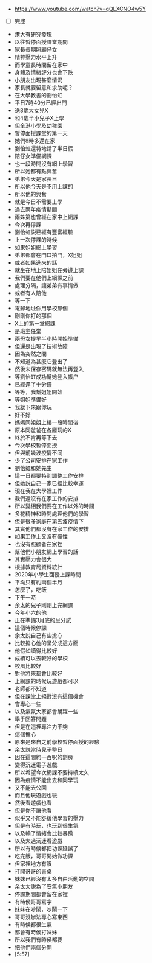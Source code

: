 - https://www.youtube.com/watch?v=qQLXCNO4w5Y
- [ ] 完成
- 港大有研究發現
- 以往暫停面授課堂期間
- 家長長期照顧仔女
- 精神壓力水平上升
- 而學童長時間留在家中
- 身體及情緒評分也會下跌
- 小朋友出現甚麼情況
- 家長就要留意和求助呢？
- 在大學教書的劉怡虹
- 平日7時40分已經出門
- 送8歲大女兒X
- 和4歲半小兒子X上學
- 但全港小學及幼稚園
- 暫停面授課堂的第一天
- 她們8時多還在家
- 劉怡虹還特地請了半日假
- 陪仔女準備網課
- 也一段時間沒有網上學習
- 所以她都有點興奮
- 弟弟今天是家長日
- 所以他今天是不用上課的
- 所以他的興奮
 - 就是今日不需要上學
- 過去兩年疫情期間
- 兩姊第也曾經在家中上網課
- 今次再停課
- 劉怡虹説已經有豐富經驗
- 上一次停課的時候
- 如果姐姐網上學習
- 弟弟都會在門口拍門，X姐姐
- 或者如果進來的話
- 就坐在地上陪姐姐在旁邊上課
- 我們要在他們上網課之前
- 處理分隔，讓弟弟有事情做
- 或者有人陪他
- 等一下
- 電郵地址你用學校那個
- 剛剛你打的那個 
- X上的第一堂網課
- 是班主任堂
- 兩母女提早半小時開始準備
- 但還是出現了技術故障
- 因為突然之間
- 不知道為甚麼它登出了
- 然後未保存密碼就無法再登入
- 等劉怡虹成功幫她登入帳户
- 已經遲了十分鐘
- 等等，我幫姐姐開始
- 等姐姐準備好
- 我就下來跟你玩
- 好不好
- 媽媽同姐姐上樓一段時間後
- 原本同爸爸在各廳玩的X
- 終於不肯再等下去
- 今次學校暫停面授
- 但與前幾波疫情不同
- 少了公司安排在家工作
- 劉怡虹和她先生
- 這一日都要特別調整工作安排
- 但她説自己一家已經比較幸運
- 現在我在大學裡工作
- 我們還沒有在家工作的安排
- 所以變相我們要在工作以外的時間
- 多花精神和時間處理他們的學習
- 但是很多家庭在第五波疫情下
- 其實他們都沒有在家工作的安排
- 如果工作上又沒有彈性
- 也沒有照顧者在家裡
- 幫他們小朋友網上學習的話 
- 其實壓力會很大
- 根據教育局資料統計
- 2020年小學生面授上課時間
- 平均只有約兩個半月
- 怎麼了，吃飯
- 下午一時
- 余太的兒子剛剛上完網課
- 今年小六的他
- 正在準備3月底的呈分試
- 這個時候停課
- 余太説自己有些擔心
- 比較擔心他的呈分成這方面
- 他假如讀得比較好
- 成績可以去較好的學校
- 校風比較好
- 對他將來都會比較好
- 上網課的時候玩遊戲都可以
- 老師都不知道
- 但在課堂上絕對沒有這個機會
- 會專心一些
- 以及氣氛大家都會踴躍一些
- 舉手回答問題
- 但是在這裡專注力不夠
- 這個擔心
- 原來是來自之前學校暫停面授的經驗
- 余太説當時兒子整日
- 因在這間約一百呎的劏房
- 變得沉迷電子遊戲
- 所以希望今次網課不要持續太久
- 因為疫情不能出去和同學玩
- 又不能去公園
- 而且他玩遊戲也玩
- 然後看遊戲也看
- 但是你不讓他看
- 似乎又不能舒緩他學習的壓力
- 但是有時玩，也玩到很生氣
- 以及輸了情緒會比較暴躁
- 以及太過沉迷看遊戲
- 所以有時候都把功課延誤了
- 吃完飯，哥哥開始做功課
- 但家裡地方有限
- 打開哥哥的書桌
- 妹妹已經沒有太多自由活動的空間
- 余太太説為了安無小朋友
- 停課期間都會留在家裡
- 有時侯哥哥寫字
- 妹妹在吵鬧，吵鬧一下
- 哥哥沒辦法專心寫東西
- 有時候都很生氣
- 都會有時侯打妹妹
- 所以我們有時侯都要
- 把他們兩個分開
- [5:57]
